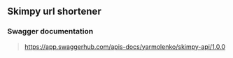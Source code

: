 ## Skimpy url shortener

### Swagger documentation
>https://app.swaggerhub.com/apis-docs/yarmolenko/skimpy-api/1.0.0
